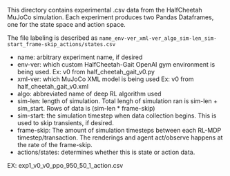 This directory contains experimental .csv data from the HalfCheetah MuJoCo simulation. Each experiment produces two Pandas Dataframes,
one for the state space and action space. 

The file labeling is described as `name_env-ver_xml-ver_algo_sim-len_sim-start_frame-skip_actions/states.csv`

- name: arbitrary experiment name, if desired
- env-ver: which custom HalfCheetah-Gait OpenAI gym environment is being used. Ex: v0 from half_cheetah_gait_v0.py
- xml-ver: which MuJoCo XML model is being used Ex: v0 from half_cheetah_gait_v0.xml
- algo: abbreviated name of deep RL algorithm used
- sim-len: length of simulation. Total lengh of simulation ran is sim-len + sim_start. Rows of data is (sim-len * frame-skip) 
- sim-start: the simulation timestep when data collection begins. This is used to skip transients, if desired.
- frame-skip: The amount of simulation timesteps between each RL-MDP timestep/transaction. The renderings and agent act/observe happens at the rate of the frame-skip.
- actions/states: determines whether this is state or action data.

EX: exp1_v0_v0_ppo_950_50_1_action.csv
